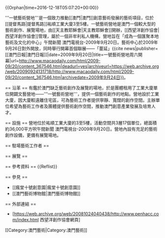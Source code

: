 {{Orphan|time=2016-12-18T05:07:20+00:00}}

'''一號藝術營地'''是一個致力推動[[澳門|澳門]]創意藝術發展的藝術項目，位於[[提督馬路|提督馬路]]祐順工業大廈3至5樓。一號藝術營地是澳門一個較大型的藝術創作、展覽場地，由[[天主教耶穌會|天主教耶穌會]]開辦，[[西望洋創作協會|西望洋創作協會]]管理，屬於一個非牟利私人機構，營地旨在「成為一個匯聚本地藝術及文化的中心」<ref name="TDM news">午間新聞 澳門電視台-2009年9月20日</ref>。藝術中心於2009年9月26日對外開放，同時舉行開幕首個聯展——「蔓延」<ref name="macaodaily">{{cite news|publisher=[[澳門日報|澳門日報]]|date=2009年9月20日|title=一號藝術營地周六開幕|url=http://www.macaodaily.com/html/2009-09/20/content_367546.htm|deadurl=yes|archiveurl=https://web.archive.org/web/20090924131718/http://www.macaodaily.com/html/2009-09/20/content_367546.htm|archivedate=2009年9月24日}}</ref>。

== 沿革 ==
有鑑於澳門缺乏藝術創作及展覽的場地，於是團體租用了工業大廈單位開闢文藝營地——'''一號藝術營地'''，提供一個藝術創作的地點。營地設於工業大廈，因大廈較遠離住宅區，可為藝術工作者提供寧靜、寬闊的創作空間。主辦單位希望為藝術工作者及團體提供藝術創作空間，推動澳門創意產業發展及培育人才。<ref name="macaodaily"/>

== 設施 ==
營地位於祐順工業大廈的3至5樓，活動空間共3層17個單位，總面積約36,000平方呎<ref name="TDM news">午間新聞 澳門電視台-2009年9月20日</ref>。營地內設有充足的藝術創作設備，更備有展覽場地。

== 駐場藝術工作者 ==

== 展覽 ==

== 參考資料 ==
{{Reflist}}

== 參見 ==
* [[瘋堂十號創意園|瘋堂十號創意園]]
* [[澳門藝術博物館|澳門藝術博物館]]

== 外部連結 ==
* [https://web.archive.org/web/20081024040438/http://www.penhacc.com/index.html 西望洋創作協會網頁]

[[Category:澳門藝術|Category:澳門藝術]]